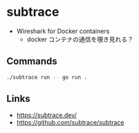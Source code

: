 # subtrace

- Wireshark for Docker containers
  - docker コンテナの通信を覗き見れる？

## Commands
```bash
./subtrace run -- go run .

```

## Links
- https://subtrace.dev/
- https://github.com/subtrace/subtrace
